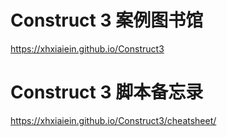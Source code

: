 # Construct 3 案例图书馆
https://xhxiaiein.github.io/Construct3

# Construct 3 脚本备忘录
https://xhxiaiein.github.io/Construct3/cheatsheet/
